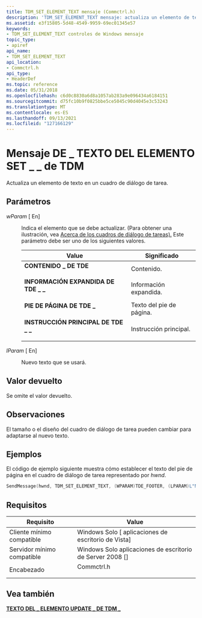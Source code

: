```yaml
---
title: TDM_SET_ELEMENT_TEXT mensaje (Commctrl.h)
description: 'TDM_SET_ELEMENT_TEXT mensaje: actualiza un elemento de texto en un cuadro de diálogo de tarea.'
ms.assetid: e3f15805-5d48-4549-9959-69ec01345e57
keywords:
- TDM_SET_ELEMENT_TEXT controles de Windows mensaje
topic_type:
- apiref
api_name:
- TDM_SET_ELEMENT_TEXT
api_location:
- Commctrl.h
api_type:
- HeaderDef
ms.topic: reference
ms.date: 05/31/2018
ms.openlocfilehash: c6d0c8830a6d8a1057ab283a9e096434a6184151
ms.sourcegitcommit: d75fc10b9f0825bbe5ce5045c90d4045e3c53243
ms.translationtype: MT
ms.contentlocale: es-ES
ms.lasthandoff: 09/13/2021
ms.locfileid: "127166129"
---
```

# <a name="tdm_set_element_text-message"></a>Mensaje DE \_ TEXTO DEL ELEMENTO SET \_ \_ de TDM

Actualiza un elemento de texto en un cuadro de diálogo de tarea.

## <a name="parameters"></a>Parámetros

<dl> <dt>

*wParam* \[ En\]
</dt> <dd>

Indica el elemento que se debe actualizar. (Para obtener una ilustración, vea [Acerca de los cuadros de diálogo de tareas).](task-dialogs-overview.md) Este parámetro debe ser uno de los siguientes valores.



| Value                                                                                                                                                                                           | Significado                          |
|-------------------------------------------------------------------------------------------------------------------------------------------------------------------------------------------------|----------------------------------|
| <span id="TDE_CONTENT"></span><span id="tde_content"></span><dl> <dt>**CONTENIDO \_ DE TDE**</dt> </dl>                                         | Contenido.<br/>              |
| <span id="TDE_EXPANDED_INFORMATION"></span><span id="tde_expanded_information"></span><dl> <dt>**INFORMACIÓN EXPANDIDA DE TDE \_ \_**</dt> </dl> | Información expandida.<br/> |
| <span id="TDE_FOOTER"></span><span id="tde_footer"></span><dl> <dt>**PIE DE PÁGINA DE TDE \_**</dt> </dl>                                            | Texto del pie de página.<br/>          |
| <span id="TDE_MAIN_INSTRUCTION"></span><span id="tde_main_instruction"></span><dl> <dt>**INSTRUCCIÓN PRINCIPAL DE TDE \_ \_**</dt> </dl>             | Instrucción principal.<br/>     |



 

</dd> <dt>

*lParam* \[ En\]
</dt> <dd>

Nuevo texto que se usará.

</dd> </dl>

## <a name="return-value"></a>Valor devuelto

Se omite el valor devuelto.

## <a name="remarks"></a>Observaciones

El tamaño o el diseño del cuadro de diálogo de tarea pueden cambiar para adaptarse al nuevo texto.

## <a name="examples"></a>Ejemplos

El código de ejemplo siguiente muestra cómo establecer el texto del pie de página en el cuadro de diálogo de tarea representado por *hwnd*.


```C++
SendMessage(hwnd, TDM_SET_ELEMENT_TEXT, (WPARAM)TDE_FOOTER, (LPARAM)L"New footer text.");
```



## <a name="requirements"></a>Requisitos



| Requisito | Value |
|-------------------------------------|---------------------------------------------------------------------------------------|
| Cliente mínimo compatible<br/> | Windows Solo \[ aplicaciones de escritorio de Vista\]<br/>                                        |
| Servidor mínimo compatible<br/> | Windows Solo aplicaciones de escritorio de Server 2008 \[\]<br/>                                  |
| Encabezado<br/>                   | <dl> <dt>Commctrl.h</dt> </dl> |



## <a name="see-also"></a>Vea también

<dl> <dt>

[**TEXTO DEL \_ ELEMENTO UPDATE \_ DE TDM \_**](tdm-update-element-text.md)
</dt> </dl>

 

 





